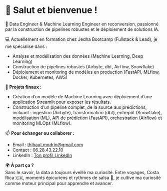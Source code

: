 # 👋 Salut et bienvenue !

🎯 Data Engineer & Machine Learning Engineer en reconversion, passionné par la construction de pipelines robustes et le déploiement de solutions IA.

💻 Actuellement en formation chez Jedha Bootcamp (Fullstack & Lead), je me spécialise dans :
- Analyse et modélisation des données (Machine Learning, Deep Learning)
- Construction de pipelines robustes (Airbyte, dbt, Airflow, Snowflake)
- Déploiement et monitoring de modèles en production (FastAPI, MLflow, Docker, Kubernetes, AWS)

🔨 **Projets finaux :**
- Création d’un modèle de Machine Learning avec déploiement d’une application Streamlit pour exposer les résultats.
- Construction d’un pipeline complet, de la source aux prédictions, incluant : ingestion (Airbyte), transformation (dbt), entrepôt (Snowflake), modélisation (ML), API de prédiction (FastAPI), orchestration (Airflow) et monitoring MLOps (MLflow).


📫 **Pour échanger ou collaborer :**
- Email : thibaut.modrin@gmail.com
- Contact : 06.28.43.22.10  
- LinkedIn : [Ton profil LinkedIn](https://www.linkedin.com/in/thibaut-modrin/)

🌍 **À part ça ?**  
Sans le savoir, la data a toujours éveillé ma curiosité.
Entre voyages, Costa Rica 🇨🇷, moments épicuriens et rythmes de salsa 🎹, je cultive ma curiosité comme moteur principal pour apprendre et avancer.
